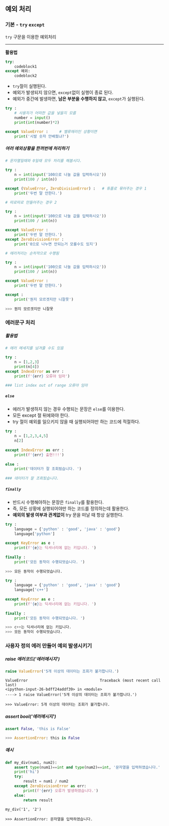 ## 예외 처리

### 기본  - `try` `except`
`try` 구문을 이용한 예외처리

---

**활용법**

```python
try:
    codeblock1
except 예외:
    codeblock2
```

* `try`절이 실행된다. 
* 예외가 발생되지 않으면, `except`없이 실행이 종료 된다.
* 예외가 중간에 발생하면, **남은 부분을 수행하지 않고**, `except`가 실행된다. 



```python
try : 
    # 사용자가 어떠한 값을 넣을지 모름
    number = input()
    print(int(number)*2)

except ValueError :     # 밸류에러인 상황이면
    print('시발 숫자 안배웠냐?')
```



##### 여러 예외상황을 한꺼번에 처리하기

```python
# 문자열일때와 0일때 모두 처리를 해봅시다.

try : 
    n = int(input('100으로 나눌 값을 입력하시오'))
    print(100 / int(n))  

except (ValueError, ZeroDivisionError) :   # 튜플로 묶어주는 경우 1
    print('두번 말 안한다.')
```

```python
# 따로따로 만들어주는 경우 2

try : 
    n = int(input('100으로 나눌 값을 입력하시오'))
    print(100 / int(n))  

except ValueError : 
    print('두번 말 안한다.')
except ZeroDivisionError :                 
    print('0으로 나누면 안되는거 모를수도 있지')
```

```python
# 에러처리는 순차적으로 수행됨

try : 
    n = int(input('100으로 나눌 값을 입력하시오'))
    print(100 / int(n))  

except ValueError : 
    print('두번 말 안한다.')

except : 
    print('뭔지 모르겟지만 니잘못')
    
>>> 뭔지 모르겟지만 니잘못
```



### 에러문구 처리

##### 활용법

```python
# 에러 메세지를 넘겨줄 수도 있음

try : 
    n = [1,2,3]
    print(n[4])
except IndexError as err : 
    print(f'{err} 오류야 임마')

### list index out of range 오류야 임마
```

##### `else`

- 에러가 발생하지 않는 경우 수행되는 문장은 `else`를 이용한다.
- 모든 except 절 뒤에와야 한다.
- try 절이 예외를 일으키지 않을 때 실행되어야만 하는 코드에 적절하다.

```python
try : 
    n = [1,2,3,4,5]
    n[2]
    
except IndexError as err : 
    print(f'{err} 출현!!!')
    
else : 
    print('데이터가 잘 조회됬습니다. ')
    
### 데이터가 잘 조회됬습니다. 
```

##### `finally`

* 반드시 수행해야하는 문장은 `finally`를 활용한다.
* 즉, 모든 상황에 실행되어야만 하는 코드를 정의하는데 활용한다.
* **예외의 발생 여부과 관계없이** try 문을 떠날 때 항상 실행한다.

```python
try : 
    language = {'python' : 'good', 'java' : 'good'}
    language['python']
    
except KeyError as e : 
    print(f'{e}는 딕셔너리에 없는 키입니다. ')
    
finally : 
    print('모든 동작이 수행되엇습니다. ')
    
>>> 모든 동작이 수행되엇습니다. 
```

```python
try : 
    language = {'python' : 'good', 'java' : 'good'}
    language['c++']
    
except KeyError as e : 
    print(f'{e}는 딕셔너리에 없는 키입니다. ')
    
finally : 
    print('모든 동작이 수행되엇습니다. ')

>>> c++는 딕셔너리에 없는 키입니다. 
>>> 모든 동작이 수행되엇습니다. 
```



### 사용자 정의 에러 만들어 예외 발생시키기

##### raise 에러코드('에러메시지')

```python
raise ValueError('5개 이상의 데이터는 조회가 불가합니다.')
```

```
ValueError                                Traceback (most recent call last)
<ipython-input-26-bdff24addf39> in <module>
----> 1 raise ValueError('5개 이상의 데이터는 조회가 불가합니다.')

>>> ValueError: 5개 이상의 데이터는 조회가 불가합니다.
```

##### assert bool('에러메시지')

```python
assert False, 'this is False'

>>> AssertionError: this is False
```

##### 예시

```python
def my_div(num1, num2):
    assert type(num1)==int and type(num2)==int, '문자열을 입력하였습니다.'
    print('hi')
    try:
        result = num1 / num2
    except ZeroDivisionError as err:
        print(f'{err} 오류가 발생하였습니다.')
    else:
        return result
```

```
my_div('1', '2')

>>> AssertionError: 문자열을 입력하였습니다.
```

